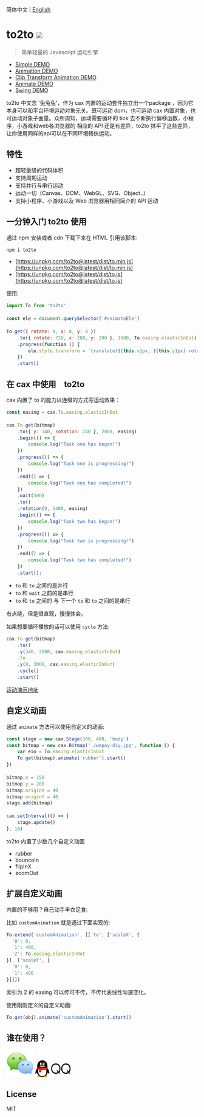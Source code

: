 简体中文 | [English](./README.EN.md) 

# to2to [![](https://img.shields.io/npm/v/to2to.svg)](https://www.npmjs.com/package/to2to) 

> 简单轻量的 Javascript 运动引擎

* [Simple DEMO](http://dntzhang.github.io/cax/packages/to/examples/simple/) 
* [Animation DEMO](https://dntzhang.github.io/cax/packages/to/examples/to/) 
* [Clip Transform Animation DEMO](https://dntzhang.github.io/cax/packages/cax/examples/clip-transform-to/) 
* [Animate DEMO](https://dntzhang.github.io/cax/packages/cax/examples/to-animate/) 
* [Swing DEMO](https://dntzhang.github.io/cax/packages/to/examples/swing/) 

to2to 中文念 '兔兔兔'，作为 cax 内置的运动套件独立出一个package ，因为它本身可以和平台环境运动对象无关。既可运动 dom，也可运动 cax 内置对象，也可运动对象子面量。众所周知，运动需要循环的 tick 去不断执行偏移函数，小程序，小游戏和web各浏览器的 相应的 API 还是有差异，to2to 抹平了这些差异，让你使用同样的api可以在不同环境畅快运动。

## 特性

* 超轻量级的代码体积
* 支持周期运动
* 支持并行与串行运动
* 运动一切（Canvas、DOM、WebGL、SVG、Object..）
* 支持小程序、小游戏以及 Web 浏览器用相同简介的 API 运动

## 一分钟入门 to2to 使用

通过 npm 安装或者 cdn 下载下来在 HTML 引用该脚本:

``` bash
npm i to2to
```

* [https://unpkg.com/to2to@latest/dist/to.min.js](https://unpkg.com/to2to@latest/dist/to.min.js)
* [https://unpkg.com/to2to@latest/dist/to.js](https://unpkg.com/to2to@latest/dist/to.js)

使用:

``` js
import To from 'to2to'

const ele = document.querySelector('#animateEle')

To.get({ rotate: 0, x: 0, y: 0 })
    .to({ rotate: 720, x: 200, y: 200 }, 1600, To.easing.elasticInOut)
    .progress(function () {
        ele.style.transform = `translate(${this.x}px, ${this.y}px) rotate(${this.rotate}deg)`
    })
    .start()
```

## 在 cax 中使用　to2to

cax 内置了 to 的能力以连缀的方式写运动效果：

``` js
const easing = cax.To.easing.elasticInOut

cax.To.get(bitmap)
    .to({ y: 340, rotation: 240 }, 2000, easing)
    .begin(() => {
        console.log("Task one has began!")
    })
    .progress(() => {
        console.log("Task one is progressing!")
    })
    .end(() => {
        console.log("Task one has completed!")
    })
    .wait(500)
    .to()
    .rotation(0, 1400, easing)
    .begin(() => {
        console.log("Task two has began!")
    })
    .progress(() => {
        console.log("Task two is progressing!")
    })
    .end(() => {
        console.log("Task two has completed!")
    })
    .start();
```

* `to` 和 `to` 之间的是并行
* `to` 和 `wait` 之前的是串行
* `to` 和 `to` 之间的 与 下一个 `to` 和 `to` 之间的是串行

有点绕，但是很直观，慢慢体会。

如果想要循环播放的话可以使用 `cycle` 方法:

``` js
cax.To.get(bitmap)
    .to()
    .y(340, 2000, cax.easing.elasticInOut)
    .to
    .y(0, 2000, cax.easing.elasticInOut)
    .cycle()
    .start()
```

[运动演示地址](http://dntzhang.github.io/cax/packages/cax/examples/to/)

## 自定义动画

通过 `animate` 方法可以使用自定义的动画: 

``` js
const stage = new cax.Stage(300, 400, 'body')
const bitmap = new cax.Bitmap('./wepay-diy.jpg', function () {
    var eio = To.easing.elasticInOut
    To.get(bitmap).animate('rubber').start()
})

bitmap.x = 150
bitmap.y = 200
bitmap.originX = 40
bitmap.originY = 40
stage.add(bitmap)

cax.setInterval(() => {
    stage.update()
}, 16)
``` 

to2to 内置了少数几个自定义动画

* rubber
* bounceIn
* flipInX
* zoomOut

## 扩展自定义动画

内置的不够用？自己动手丰衣足食:

比如 `customAnimation` 就是通过下面实现的:

``` js
To.extend('customAnimation', [['to', ['scaleX', {
  '0': 0,
  '1': 400,
  '2': To.easing.elasticInOut
}], ['scaleY', {
  '0': 0,
  '1': 400
}]]])  
```

索引为 2 的 easing 可以传可不传，不传代表线性匀速变化。 

使用刚刚定义的自定义动画:

```js
To.get(obj).animate('customAnimation').start()
```

## 谁在使用？

![Tencent Wechat](./asset/wx.png)  ![Tencent QQ](./asset/qq.png)

## License

MIT
